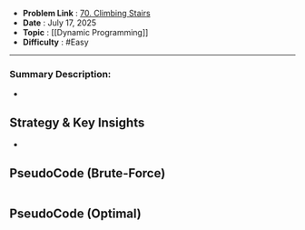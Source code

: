 - **Problem Link** : [70. Climbing Stairs](https://leetcode.com/problems/climbing-stairs/)
- **Date** : July 17, 2025
- **Topic** : [[Dynamic Programming]] 
- **Difficulty** : #Easy 

---
### Summary Description: 
- 
 
## Strategy & Key Insights
 - 
 


## PseudoCode (Brute-Force)
```

```



## PseudoCode (Optimal)
```

```
